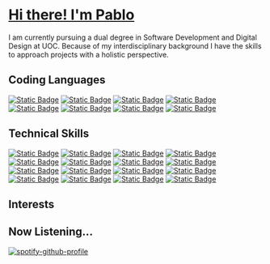 # [Hi there! I'm Pablo](https://apausa.dev)

I am currently pursuing a dual degree in Software Development and Digital Design at UOC. Because of my interdisciplinary background I have the skills to approach projects with a holistic perspective.

## Coding Languages

[![Static Badge](https://img.shields.io/badge/-Bash-0d1117?syle=flat-square&logo=gnubash)](https://github.com/apausa)
[![Static Badge](https://img.shields.io/badge/-C-0d1117?syle=flat-square&logo=c)](https://github.com/apausa)
[![Static Badge](https://img.shields.io/badge/-Java-0d1117?syle=flat)](https://github.com/apausa)
[![Static Badge](https://img.shields.io/badge/-JavaScript-0d1117?syle=flat-square&logo=javascript)](https://github.com/apausa)
[![Static Badge](https://img.shields.io/badge/-Python-0d1117?syle=flat-square&logo=python)](https://github.com/apausa)
[![Static Badge](https://img.shields.io/badge/-SQL-0d1117?syle=flat)](https://github.com/apausa)
[![Static Badge](https://img.shields.io/badge/-TypeScript-0d1117?syle=flat-square&logo=typescript)](https://github.com/apausa)
[![Static Badge](https://img.shields.io/badge/-Kotlin-0d1117?syle=flat-square&logo=kotlin)](https://github.com/apausa)

## Technical Skills

[![Static Badge](https://img.shields.io/badge/-Angular-0d1117?syle=flat-square&logo=angular)](https://github.com/apausa)
[![Static Badge](https://img.shields.io/badge/-Amazon_Web_Services-0d1117?syle=flat-square&logo=amazonwebservices)](https://github.com/apausa)
[![Static Badge](https://img.shields.io/badge/-CSS-0d1117?syle=flat-square&logo=css3)](https://github.com/apausa)
[![Static Badge](https://img.shields.io/badge/-D3.js-0d1117?syle=flat-square&logo=d3dotjs)](https://github.com/apausa)
[![Static Badge](https://img.shields.io/badge/-Figma-0d1117?syle=flat-square&logo=figma)](https://github.com/apausa)
[![Static Badge](https://img.shields.io/badge/-Git-0d1117?syle=flat-square&logo=git)](https://github.com/apausa)
[![Static Badge](https://img.shields.io/badge/-HTML-0d1117?syle=flat-square&logo=html5)](https://github.com/apausa)
[![Static Badge](https://img.shields.io/badge/-Next.js-0d1117?syle=flat-square&logo=nextdotjs)](https://github.com/apausa)
[![Static Badge](https://img.shields.io/badge/-MongoDB-0d1117?syle=flat-square&logo=mongodb)](https://github.com/apausa)
[![Static Badge](https://img.shields.io/badge/-Node.js-0d1117?syle=flat-square&logo=nodedotjs)](https://github.com/apausa)
[![Static Badge](https://img.shields.io/badge/-PostgreSQL-0d1117?syle=flat-square&logo=postgresql)](https://github.com/apausa)
[![Static Badge](https://img.shields.io/badge/-React.js-0d1117?syle=flat-square&logo=react)](https://github.com/apausa)
[![Static Badge](https://img.shields.io/badge/-React_Native-0d1117?syle=flat-square&logo=react)](https://github.com/apausa)
[![Static Badge](https://img.shields.io/badge/-Redux.js-0d1117?syle=flat-square&logo=redux)](https://github.com/apausa)
[![Static Badge](https://img.shields.io/badge/-Spring_Boot-0d1117?syle=flat-square&logo=springboot)](https://github.com/apausa)
[![Static Badge](https://img.shields.io/badge/-Vue.js-0d1117?syle=flat-square&logo=vuedotjs)](https://github.com/apausa)

## Interests

## Now Listening...

[![spotify-github-profile](https://spotify-github-profile.kittinanx.com/api/view?uid=pabloapausa&cover_image=true&theme=natemoo-re&show_offline=true&background_color=121212&interchange=false&bar_color=53b14f&bar_color_cover=false)](https://github.com/apausa)

